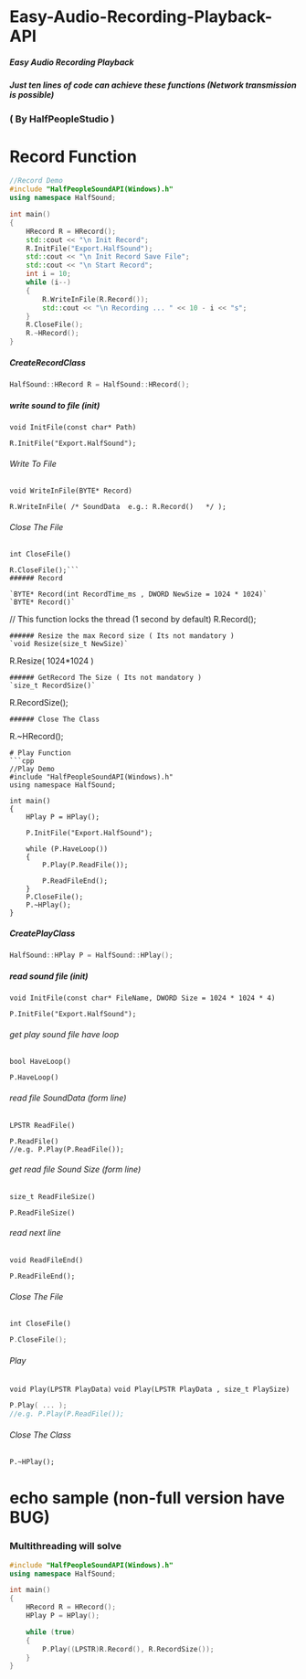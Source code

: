 # Easy-Audio-Recording-Playback-API
##### Easy Audio Recording Playback
##### Just ten lines of code   can achieve these functions (Network transmission is possible)
### ( By HalfPeopleStudio )

# Record  Function
```cpp
//Record Demo
#include "HalfPeopleSoundAPI(Windows).h"
using namespace HalfSound;

int main()
{
	HRecord R = HRecord();
	std::cout << "\n Init Record";
	R.InitFile("Export.HalfSound");
	std::cout << "\n Init Record Save File";
	std::cout << "\n Start Record";
	int i = 10;
	while (i--)
	{
		R.WriteInFile(R.Record());
		std::cout << "\n Recording ... " << 10 - i << "s";
	}
	R.CloseFile();
	R.~HRecord();
}
```
##### CreateRecordClass
```cpp
HalfSound::HRecord R = HalfSound::HRecord();
```
##### write sound to file (init)
`void InitFile(const char* Path)`
```
R.InitFile("Export.HalfSound");
```
###### Write To File
`void WriteInFile(BYTE* Record)`
```
R.WriteInFile( /* SoundData  e.g.: R.Record()   */ );
```
###### Close The File
`int CloseFile()`
```
R.CloseFile();```
###### Record

`BYTE* Record(int RecordTime_ms , DWORD NewSize = 1024 * 1024)`
`BYTE* Record()`
```
// This function locks the thread (1 second by default)
R.Record();
```
###### Resize the max Record size ( Its not mandatory )
`void Resize(size_t NewSize)`
```
R.Resize( 1024*1024 )
```
###### GetRecord The Size ( Its not mandatory )
`size_t RecordSize()`
```
R.RecordSize();
```
###### Close The Class
```	
R.~HRecord();
```
# Play Function
```cpp
//Play Demo
#include "HalfPeopleSoundAPI(Windows).h"
using namespace HalfSound;

int main()
{
	HPlay P = HPlay();
	
	P.InitFile("Export.HalfSound");
	
	while (P.HaveLoop())
	{
		P.Play(P.ReadFile());
	
		P.ReadFileEnd();
	}
	P.CloseFile();
	P.~HPlay();
}
```
##### CreatePlayClass
```cpp
HalfSound::HPlay P = HalfSound::HPlay();
```
##### read sound file (init)
`void InitFile(const char* FileName, DWORD Size = 1024 * 1024 * 4)`
```
P.InitFile("Export.HalfSound");
```
###### get play sound file have loop
`bool HaveLoop()`
```
P.HaveLoop()
```
###### read file SoundData (form line)
`LPSTR ReadFile()`
```
P.ReadFile()
//e.g. P.Play(P.ReadFile());
```
###### get read file Sound Size (form line)
`size_t ReadFileSize()`
``` 
P.ReadFileSize()
```
###### read next line
`void ReadFileEnd()`
```
P.ReadFileEnd();
```
###### Close The File
`int CloseFile()`
```cpp
P.CloseFile();
```
###### Play

`void Play(LPSTR PlayData)`
`void Play(LPSTR PlayData , size_t PlaySize)`
```cpp
P.Play( ... );
//e.g. P.Play(P.ReadFile());
```
###### Close The Class
```
P.~HPlay();
```
# echo sample (non-full version  have BUG)
### Multithreading will solve
```cpp
#include "HalfPeopleSoundAPI(Windows).h"
using namespace HalfSound;

int main()
{
	HRecord R = HRecord();
	HPlay P = HPlay();

	while (true)
	{
		P.Play((LPSTR)R.Record(), R.RecordSize());
	}
}
```
